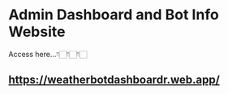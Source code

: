# Admin Dashboard and Bot Info Website 

Access here...👇🏻👇🏻👇🏻

## https://weatherbotdashboardr.web.app/
